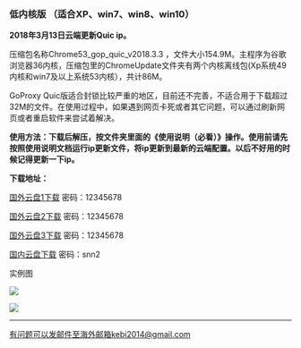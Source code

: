 ### 低内核版 （适合XP、win7、win8、win10）

**2018年3月13日云端更新Quic ip。**

压缩包名称Chrome53_gop_quic_v2018.3.3 ，文件大小154.9M。主程序为谷歌浏览器36内核，压缩包里的ChromeUpdate文件夹有两个内核离线包(Xp系统49内核和win7及以上系统53内核），共计86M。

GoProxy Quic版适合封锁比较严重的地区，目前还不完善，不适合用于下载超过32M的文件。在使用过程中，如果遇到网页卡死或者其它问题，可以通过刷新网页或者重启软件来尝试着解决。

**使用方法：下载后解压，按文件夹里面的《使用说明（必看）》操作。使用前请先按照使用说明文档运行ip更新文件，将ip更新到最新的云端配置。以后不好用的时候记得更新一下ip。**

**下载地址：**

[国外云盘1下载](http://45.32.141.248:8000/f/e640e94039/) 密码：12345678

[国外云盘2下载](http://108.61.224.82:8000/f/b7e25cc555/) 密码：12345678

[国外云盘3下载](http://165.227.23.136:8000/f/516f6f6e15/) 密码：12345678

[国内云盘下载](https://pan.baidu.com/s/1qZNgjIs) 密码：snn2

实例图

![](https://raw.githubusercontent.com/Alvin9999/pac2/master/softimag/53chromega001.png)


![](https://raw.githubusercontent.com/Alvin9999/pac2/master/GOP1.png)

***

有问题可以发邮件至海外邮箱kebi2014@gmail.com